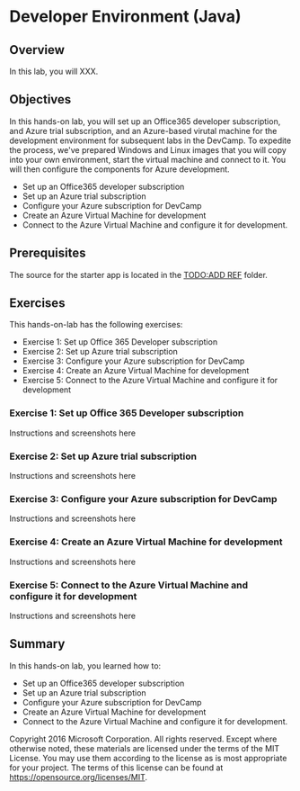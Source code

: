 # Developer Environment (Java)

## Overview
In this lab, you will XXX.

## Objectives
In this hands-on lab, you will set up an Office365 developer subscription, and Azure trial subscription, and an Azure-based virutal machine for the development environment for subsequent labs in the DevCamp.  To expedite the process, we've prepared Windows and Linux images that you will copy into your own environment, start the virtual machine and connect to it.  You will then configure the components for Azure development.
* Set up an Office365 developer subscription
* Set up an Azure trial subscription
* Configure your Azure subscription for DevCamp
* Create an Azure Virtual Machine for development
* Connect to the Azure Virtual Machine and configure it for development.

## Prerequisites

The source for the starter app is located in the [TODO:ADD REF](#) folder. 

## Exercises
This hands-on-lab has the following exercises:
* Exercise 1: Set up Office 365 Developer subscription
* Exercise 2: Set up Azure trial subscription
* Exercise 3: Configure your Azure subscription for DevCamp
* Exercise 4: Create an Azure Virtual Machine for development
* Exercise 5: Connect to the Azure Virtual Machine and configure it for development

### Exercise 1: Set up Office 365 Developer subscription

Instructions and screenshots here

### Exercise 2: Set up Azure trial subscription

Instructions and screenshots here

### Exercise 3: Configure your Azure subscription for DevCamp

Instructions and screenshots here

### Exercise 4: Create an Azure Virtual Machine for development

Instructions and screenshots here

### Exercise 5: Connect to the Azure Virtual Machine and configure it for development

Instructions and screenshots here
## Summary

In this hands-on lab, you learned how to:
* Set up an Office365 developer subscription
* Set up an Azure trial subscription
* Configure your Azure subscription for DevCamp
* Create an Azure Virtual Machine for development
* Connect to the Azure Virtual Machine and configure it for development.

Copyright 2016 Microsoft Corporation. All rights reserved. Except where otherwise noted, these materials are licensed under the terms of the MIT License. You may use them according to the license as is most appropriate for your project. The terms of this license can be found at https://opensource.org/licenses/MIT.
